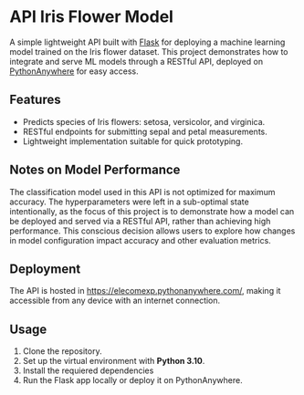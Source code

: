 # API Iris Flower Model 

A simple lightweight API built with [Flask](https://flask.palletsprojects.com/en/stable/) for deploying a machine learning model trained on the Iris flower dataset. This project demonstrates how to integrate and serve ML models through a RESTful API, deployed on [PythonAnywhere](https://www.pythonanywhere.com/) for easy access.

## Features

- Predicts species of Iris flowers: setosa, versicolor, and virginica.
- RESTful endpoints for submitting sepal and petal measurements.
- Lightweight implementation suitable for quick prototyping.

## Notes on Model Performance

The classification model used in this API is not optimized for maximum accuracy. The hyperparameters were left in a sub-optimal state intentionally, as the focus of this project is to demonstrate how a model can be deployed and served via a RESTful API, rather than achieving high performance. This conscious decision allows users to explore how changes in model configuration impact accuracy and other evaluation metrics.

## Deployment

The API is hosted in https://elecomexp.pythonanywhere.com/, making it accessible from any device with an internet connection.

## Usage

1. Clone the repository.
2. Set up the virtual environment with **Python 3.10**.
3. Install the requiered dependencies
4. Run the Flask app locally or deploy it on PythonAnywhere.
